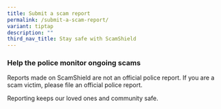 ```yaml
---
title: Submit a scam report
permalink: /submit-a-scam-report/
variant: tiptap
description: ""
third_nav_title: Stay safe with ScamShield
---
```

<h3><strong>Help the police monitor ongoing scams</strong></h3>
<p>Reports made on ScamShield are not an official police report. If you are
a scam victim, please file an official police report.</p>
<p></p>
<p>Reporting keeps our loved ones and community safe.</p>
<p></p>